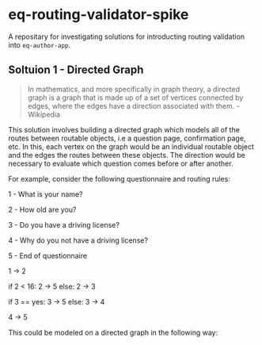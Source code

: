 # eq-routing-validator-spike

A repositary for investigating solutions for introducting routing validation into `eq-author-app`.

## Soltuion 1 - Directed Graph

> In mathematics, and more specifically in graph theory, a directed graph is a graph that is made up of a set of vertices connected by edges, where the edges have a direction associated with them. - Wikipedia

This solution involves building a directed graph which models all of the routes between routable objects, i.e a question page, confirmation page, etc. In this, each vertex on the graph would be an individual routable object and the edges the routes between these objects. The direction would be necessary to evaluate which question comes before or after another.

For example, consider the following questionnaire and routing rules:

1 - What is your name?

2 - How old are you?

3 - Do you have a driving license?

4 - Why do you not have a driving license?

5 - End of questionnaire

1 -> 2

if 2 < 16: 2 -> 5
else: 2 -> 3

if 3 == yes: 3 -> 5
else: 3 -> 4

4 -> 5

This could be modeled on a directed graph in the following way:

[graph]: https://i.gyazo.com/eb78ace44fa71ff83b744da05238ee06.png
